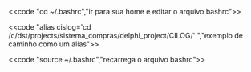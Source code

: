 <<code "cd ~/.bashrc","ir para sua home e editar o arquivo bashrc">>

<<code "alias cislog='cd /c/dst/projects/sistema_compras/delphi_project/CILOG/'
","exemplo de caminho como um alias">>

<<code "source ~/.bashrc","recarrega o arquivo bashrc">>
